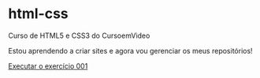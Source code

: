 # html-css
 Curso de HTML5 e CSS3 do CursoemVideo

Estou aprendendo a criar sites e agora vou gerenciar os meus repositórios!

<a href="https://gabrielarabello.github.io/html-css/exercicios/ex001">Executar o exercício 001</a>